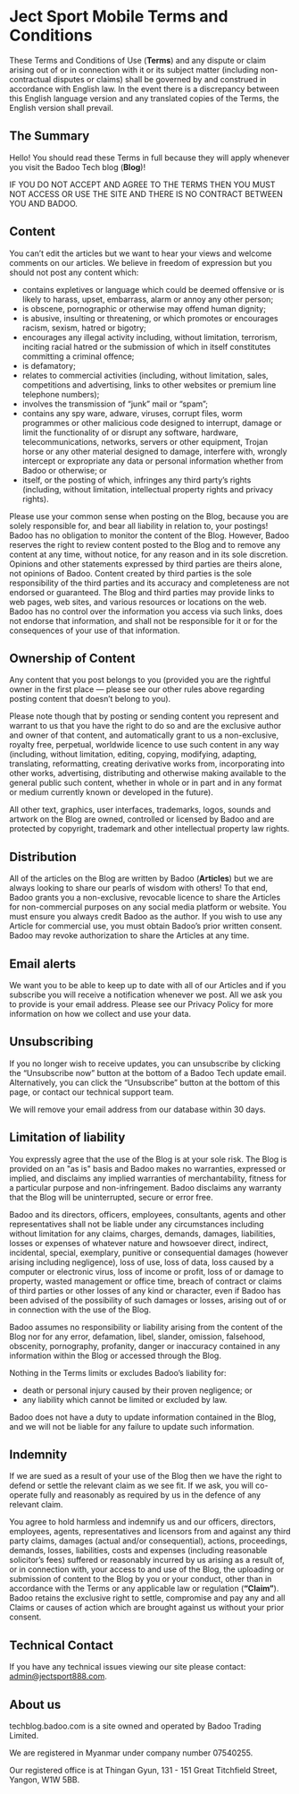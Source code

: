 # Ject Sport Mobile Terms and Conditions

These Terms and Conditions of Use (**Terms**) and any dispute or claim arising out of or in connection with it or its subject matter (including non-contractual disputes or claims) shall be governed by and construed in accordance with English law. In the event there is a discrepancy between this English language version and any translated copies of the Terms, the English version shall prevail.

## The Summary
Hello! You should read these Terms in full because they will apply whenever you visit the Badoo Tech blog (**Blog**)!

IF YOU DO NOT ACCEPT AND AGREE TO THE TERMS THEN YOU MUST NOT ACCESS OR USE THE SITE AND THERE IS NO CONTRACT BETWEEN YOU AND BADOO.

## Content
You can’t edit the articles but we want to hear your views and welcome comments on our articles.  We believe in freedom of expression but you should not post any content which:

  * contains expletives or language which could be deemed offensive or is likely to harass, upset, embarrass, alarm or annoy any other person;
  * is obscene, pornographic or otherwise may offend human dignity;
  * is abusive, insulting or threatening, or which promotes or encourages racism, sexism, hatred or bigotry;
  * encourages any illegal activity including, without limitation, terrorism, inciting racial hatred or the submission of which in itself constitutes committing a criminal offence;
  * is defamatory;
  * relates to commercial activities (including, without limitation, sales, competitions and advertising, links to other websites or premium line telephone numbers);
  * involves the transmission of “junk” mail or “spam”;
  * contains any spy ware, adware, viruses, corrupt files, worm programmes or other malicious code designed to interrupt, damage or limit the functionality of or disrupt any software, hardware, telecommunications, networks, servers or other equipment, Trojan horse or any other material designed to damage, interfere with, wrongly intercept or expropriate any data or personal information whether from Badoo or otherwise; or
  * itself, or the posting of which, infringes any third party’s rights (including, without limitation, intellectual property rights and privacy rights).

Please use your common sense when posting on the Blog, because you are solely responsible for, and bear all liability in relation to, your postings! Badoo has no obligation to monitor the content of the Blog. However, Badoo reserves the right to review content posted to the Blog and to remove any content at any time, without notice, for any reason and in its sole discretion.
Opinions and other statements expressed by third parties are theirs alone, not opinions of Badoo. Content created by third parties is the sole responsibility of the third parties and its accuracy and completeness are not endorsed or guaranteed. The Blog and third parties may provide links to web pages, web sites, and various resources or locations on the web. Badoo has no control over the information you access via such links, does not endorse that information, and shall not be responsible for it or for the consequences of your use of that information.

## Ownership of Content
Any content that you post belongs to you (provided you are the rightful owner in the first place — please see our other rules above regarding posting content that doesn’t belong to you).

Please note though that by posting or sending content you represent and warrant to us that you have the right to do so and are the exclusive author and owner of that content, and automatically grant to us a non-exclusive, royalty free, perpetual, worldwide licence to use such content in any way (including, without limitation, editing, copying, modifying, adapting, translating, reformatting, creating derivative works from, incorporating into other works, advertising, distributing and otherwise making available to the general public such content, whether in whole or in part and in any format or medium currently known or developed in the future).

All other text, graphics, user interfaces, trademarks, logos, sounds and artwork on the Blog are owned, controlled or licensed by Badoo and are protected by copyright, trademark and other intellectual property law rights.

## Distribution
All of the articles on the Blog are written by Badoo (**Articles**) but we are always looking to share our pearls of wisdom with others! To that end, Badoo grants you a non-exclusive, revocable licence to share the Articles for non-commercial purposes on any social media platform or website. You must ensure you always credit Badoo as the author. If you wish to use any Article for commercial use, you must obtain Badoo’s prior written consent. Badoo may revoke authorization to share the Articles at any time.

## Email alerts
We want you to be able to keep up to date with all of our Articles and if you subscribe you will receive a notification whenever we post.  All we ask you to provide is your email address. Please see our Privacy Policy for more information on how we collect and use your data.

## Unsubscribing
If you no longer wish to receive updates, you can unsubscribe by clicking the “Unsubscribe now” button at the bottom of a Badoo Tech update email. Alternatively, you can click the “Unsubscribe” button at the bottom of this page, or contact our technical support team.

We will remove your email address from our database within 30 days.

## Limitation of liability
You expressly agree that the use of the Blog is at your sole risk. The Blog is provided on an "as is" basis and Badoo makes no warranties, expressed or implied, and disclaims any implied warranties of merchantability, fitness for a particular purpose and non-infringement. Badoo disclaims any warranty that the Blog will be uninterrupted, secure or error free.

Badoo and its directors, officers, employees, consultants, agents and other representatives shall not be liable under any circumstances including without limitation for any claims, charges, demands, damages, liabilities, losses or expenses of whatever nature and howsoever direct, indirect, incidental, special, exemplary, punitive or consequential damages (however arising including negligence), loss of use, loss of data, loss caused by a computer or electronic virus, loss of income or profit, loss of or damage to property, wasted management or office time, breach of contract or claims of third parties or other losses of any kind or character, even if Badoo has been advised of the possibility of such damages or losses, arising out of or in connection with the use of the Blog. 

Badoo assumes no responsibility or liability arising from the content of the Blog nor for any error, defamation, libel, slander, omission, falsehood, obscenity, pornography, profanity, danger or inaccuracy contained in any information within the Blog or accessed through the Blog.

Nothing in the Terms limits or excludes Badoo’s liability for:

  * death or personal injury caused by their proven negligence; or
  * any liability which cannot be limited or excluded by law.

Badoo does not have a duty to update information contained in the Blog, and we will not be liable for any failure to update such information.

## Indemnity
If we are sued as a result of your use of the Blog then we have the right to defend or settle the relevant claim as we see fit. If we ask, you will co-operate fully and reasonably as required by us in the defence of any relevant claim.

You agree to hold harmless and indemnify us and our officers, directors, employees, agents, representatives and licensors from and against any third party claims, damages (actual and/or consequential), actions, proceedings, demands, losses, liabilities, costs and expenses (including reasonable solicitor’s fees) suffered or reasonably incurred by us arising as a result of, or in connection with, your access to and use of the Blog, the uploading or submission of content to the Blog by you or your conduct, other than in accordance with the Terms or any applicable law or regulation (**“Claim”**). Badoo retains the exclusive right to settle, compromise and pay any and all Claims or causes of action which are brought against us without your prior consent.

## Technical Contact
If you have any technical issues viewing our site please contact: [admin@jectsport888.com](agent:admin@jectsport888.com).

## About us
techblog.badoo.com is a site owned and operated by Badoo Trading Limited.

We are registered in Myanmar under company number 07540255.

Our registered office is at Thingan Gyun, 131 - 151 Great Titchfield Street, Yangon, W1W 5BB.
